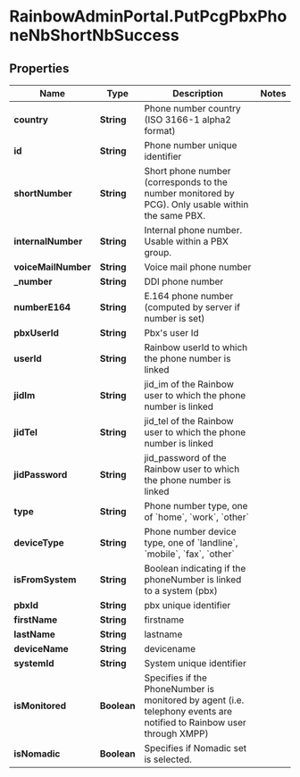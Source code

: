 # RainbowAdminPortal.PutPcgPbxPhoneNbShortNbSuccess

## Properties

Name | Type | Description | Notes
------------ | ------------- | ------------- | -------------
**country** | **String** | Phone number country (ISO 3166-1 alpha2 format) | 
**id** | **String** | Phone number unique identifier | 
**shortNumber** | **String** | Short phone number (corresponds to the number monitored by PCG).    Only usable within the same PBX. | 
**internalNumber** | **String** | Internal phone number.    Usable within a PBX group. | 
**voiceMailNumber** | **String** | Voice mail phone number | 
**_number** | **String** | DDI phone number | 
**numberE164** | **String** | E.164 phone number (computed by server if number is set) | 
**pbxUserId** | **String** | Pbx&#39;s user Id | 
**userId** | **String** | Rainbow userId to which the phone number is linked | 
**jidIm** | **String** | jid_im of the Rainbow user to which the phone number is linked | 
**jidTel** | **String** | jid_tel of the Rainbow user to which the phone number is linked | 
**jidPassword** | **String** | jid_password of the Rainbow user to which the phone number is linked | 
**type** | **String** | Phone number type, one of &#x60;home&#x60;, &#x60;work&#x60;, &#x60;other&#x60; | 
**deviceType** | **String** | Phone number device type, one of &#x60;landline&#x60;, &#x60;mobile&#x60;, &#x60;fax&#x60;, &#x60;other&#x60; | 
**isFromSystem** | **String** | Boolean indicating if the phoneNumber is linked to a system (pbx) | 
**pbxId** | **String** | pbx unique identifier | 
**firstName** | **String** | firstname | 
**lastName** | **String** | lastname | 
**deviceName** | **String** | devicename | 
**systemId** | **String** | System unique identifier | 
**isMonitored** | **Boolean** | Specifies if the PhoneNumber is monitored by agent (i.e. telephony events are notified to Rainbow user through XMPP) | 
**isNomadic** | **Boolean** | Specifies if Nomadic set is selected. | 


